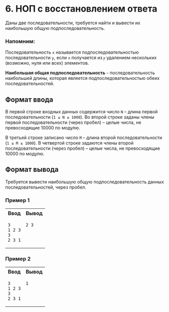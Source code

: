 # 6. НОП с восстановлением ответа

Даны две последовательности, требуется найти и вывести их наибольшую общую подпоследовательность.

### Напомним:

Последовательность `x` называется подпоследовательностью последовательности `y`, если `x` получается из `𝑦` удалением нескольких (возможно, нуля или всех) элементов.

**Наибольшая общая подпоследовательность** - последовательность наибольшей длины, которая является подпоследовательностью обеих последовательностей.

## Формат ввода

В первой строке входных данных содержится число `N` – длина первой последовательности (`1 ≤ N ≤ 1000`). Во второй строке заданы члены первой последовательности (через пробел) – целые числа, не превосходящие 10000 по модулю.

В третьей строке записано число `M` – длина второй последовательности (`1 ≤ M ≤ 1000`). В четвертой строке задаются члены второй последовательности (через пробел) – целые числа, не превосходящие 10000 по модулю.

## Формат вывода

Требуется вывести наибольшую общую подпоследовательность данных последовательностей, через пробел.

### Пример 1

<table width = "100%">
<tr>
<th>Ввод</th> <th>Вывод</th>
</tr>
<tr valign="top">
<td><pre>
<code>3
1 2 3
3
2 3 1
</code></pre></td>
<td><pre>
<code>2 3
</code></pre></td>
</tr>
</table>

### Пример 2

<table width = "100%">
<tr>
<th>Ввод</th> <th>Вывод</th>
</tr>
<tr valign="top">
<td><pre>
<code>3
1 2 3
3 
2 3 1
</code></pre></td>
<td><pre>
<code>1
</code></pre></td>
</tr>
</table>
